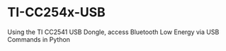 # TI-CC254x-USB
Using the TI CC2541 USB Dongle, access Bluetooth Low Energy via USB Commands in Python
